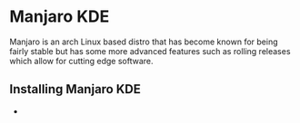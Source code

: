 # Manjaro KDE

Manjaro is an arch Linux based distro that has become known for being fairly stable but has some more advanced features such as rolling releases which allow for cutting edge software.

## Installing Manjaro KDE

- 
